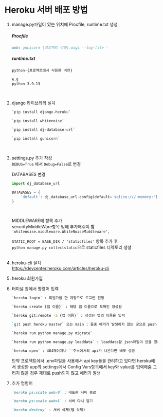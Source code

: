 # Heroku 서버 배포 방법

1. manage.py파일이 있는 위치에 Procfile, runtime.txt 생성<br>

    ##### Procfile
    ```markdown
    web: gunicorn {프로젝트 이름}.wsgi --log-file -
    ```

    ##### runtime.txt
    ```markdown
    python-{프로젝트에서 사용한 버전}

    e.g
    python-3.9.13
    ```

    <br>


2. django 라이브러리 설치
    ```bash
    `pip install django-heroku`

    `pip install whitenoise`

    `pip install dj-database-url`

    `pip install gunicorn`
    ```
    <br>

3. settings.py 추가 작성<br>
    `DEBUG=True` 에서 `Debug=False`로 변경<br>

    DATABASES 변경
    ```python
    import dj_database_url

    DATABASES = {
        'default': dj_database_url.config(default='sqlite:///:memory:')
    }
    ```

    <br>

    MIDDLEWARE에 항목 추가<br>
    securityMiddleWare항목 밑에 추가해줘야 함
    `'whitenoise.middleware.WhiteNoiseMiddleware',`
    <br>

    `STATIC_ROOT = BASE_DIR / 'staticfiles'` 항목 추가 후<br>
    `python manage.py collectstatic`으로 staticfiles 디렉토리 생성<br>
    <br>

4. heroku-cli 설치<br>
    <https://devcenter.heroku.com/articles/heroku-cli>
    <br>

5. heroku 회원가입<br>

6. 터미널 창에서 명령어 입력<br>
    ```bash
    `heroku login` : 회원가입 한 계정으로 로그인 진행

    `heroku create {앱 이름}` : 해당 앱 이름으로 도메인 생성됨

    `heroku git:remote -a {앱 이름}` : 생성한 앱의 이름을 입력

    `git push heroku master` 또는 main : 둘중 에러가 발생하지 않는 곳으로 push

    `heroku run python manage.py migrate`

    `heroku run python manage.py loaddata` : loaddata할 json파일이 있을 경우 진행

    `heroku open` : 404페이지나 ''주소에서의 api가 나온다면 배포 성공
    ```

    만약 프로젝트에서 .env파일을 사용해서 api key들을 관리하고 있다면
    heroku에서 생성한 app의 settings에서 Config Vars항목에서 key와 value를 입력해줌
    그러지 않을 경우 제대로 push되지 않고 에러가 발생
    <br>

7. 추가 명령어<br>
    ```markdown
    `heroku ps:scale web=0` : 배포한 서버 종료

    `heroku ps:scale web=1` : 서버 다시 열기

    `heroku destroy` : 서버 삭제(앱 삭제)
    ```